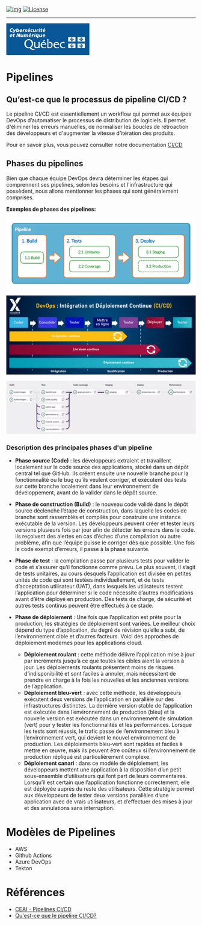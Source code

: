 <!-- ENTETE -->
[![img](https://img.shields.io/badge/Lifecycle-Experimental-339999)](https://www.quebec.ca/gouv/politiques-orientations/vitrine-numeriqc/accompagnement-des-organismes-publics/demarche-conception-services-numeriques)
[![License](https://img.shields.io/badge/Licence-LiLiQ--R-blue)](LICENSE_FR)

---

<div>
    <img src="https://github.com/CQEN-QDCE/.github/blob/main/images/mcn.png">
</div>
<!-- FIN ENTETE -->

# Pipelines

## Qu’est-ce que le processus de pipeline CI/CD ?

Le pipeline CI/CD est essentiellement un workflow qui permet aux équipes DevOps d’automatiser le processus de distribution de logiciels. Il permet d'éliminer les erreurs manuelles, de normaliser les boucles de rétroaction des développeurs et d'augmenter la vitesse d’itération des produits.

Pour en savoir plus, vous pouvez consulter notre documentation [CI/CD](../../Guides/CICD/README.md)

## Phases du pipelines

Bien que chaque équipe DevOps devra déterminer les étapes qui comprennent ses pipelines, selon les besoins et l'infrastructure qui possèdent, nous allons mentionner les phases qui sont généralement comprises.

**Exemples de phases des pipelines:**

![cicd-basic-pipeline](images/pipeline.png)

![ci-cd-pipeline-detail-fr](images/pipeline-detailed-phases-fr.jpg)

![ci-cd-pipeline-detail](images/pipeline-detailed-phases.png)

### Description des principales phases d'un pipeline

- **Phase source (Code)** : les développeurs extraient et travaillent localement sur le code source des applications, stocké dans un dépôt central tel que GitHub. Ils créent ensuite une nouvelle branche pour la fonctionnalité ou le bug qu’ils veulent corriger, et exécutent des tests sur cette branche localement dans leur environnement de développement, avant de la valider dans le dépôt source.

- **Phase de construction (Build)** : le nouveau code validé dans le dépôt source déclenche l’étape de construction, dans laquelle les codes de branche sont rassemblés et compilés pour construire une instance exécutable de la version. Les développeurs peuvent créer et tester leurs versions plusieurs fois par jour afin de détecter les erreurs dans le code. Ils reçoivent des alertes en cas d’échec d’une compilation ou autre problème, afin que l’équipe puisse le corriger dès que possible. Une fois le code exempt d’erreurs, il passe à la phase suivante.

- **Phase de test** : la compilation passe par plusieurs tests pour valider le code et s’assurer qu’il fonctionne comme prévu. Le plus souvent, il s’agit de tests unitaires, au cours desquels l’application est divisée en petites unités de code qui sont testées individuellement, et de tests d’acceptation utilisateur (UAT), dans lesquels les utilisateurs testent l’application pour déterminer si le code nécessite d’autres modifications avant d’être déployé en production. Des tests de charge, de sécurité et autres tests continus peuvent être effectués à ce stade.

- **Phase de déploiement** : Une fois que l’application est prête pour la production, les stratégies de déploiement sont variées. Le meilleur choix dépend du type d’application, du degré de révision qu’elle a subi, de l’environnement cible et d’autres facteurs. Voici des approches de déploiement modernes pour les applications cloud. 

    - **Déploiement roulant** : cette méthode délivre l’application mise à jour par incréments jusqu’à ce que toutes les cibles aient la version à jour. Les déploiements roulants présentent moins de risques d’indisponibilité et sont faciles à annuler, mais nécessitent de prendre en charge à la fois les nouvelles et les anciennes versions de l’application.
    - **Déploiement bleu-vert** : avec cette méthode, les développeurs exécutent deux versions de l’application en parallèle sur des infrastructures distinctes. La dernière version stable de l’application est exécutée dans l’environnement de production (bleu) et la nouvelle version est exécutée dans un environnement de simulation (vert) pour y tester les fonctionnalités et les performances. Lorsque les tests sont réussis, le trafic passe de l’environnement bleu à l’environnement vert, qui devient le nouvel environnement de production. Les déploiements bleu-vert sont rapides et faciles à mettre en œuvre, mais ils peuvent être coûteux si l’environnement de production répliqué est particulièrement complexe.
    - **Déploiement canari** : dans ce modèle de déploiement, les développeurs mettent une application à la disposition d’un petit sous-ensemble d’utilisateurs qui font part de leurs commentaires. Lorsqu’il est certain que l’application fonctionne correctement, elle est déployée auprès du reste des utilisateurs. Cette stratégie permet aux développeurs de tester deux versions parallèles d’une application avec de vrais utilisateurs, et d’effectuer des mises à jour et des annulations sans interruption.

# Modèles de Pipelines

- AWS
- Github Actions
- Azure DevOps
- Tekton

# Références
- [CEAI - Pipelines CI/CD](../../Guides/CICD/README.md)
- [Qu'est-ce que le pipeline CI/CD?]()

